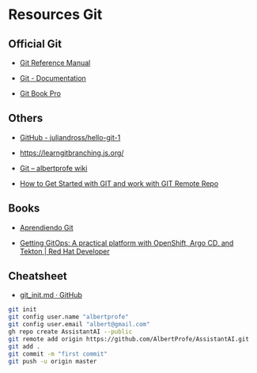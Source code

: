 # Resources Git

## Official Git

- [Git Reference Manual](https://git-scm.com/)

- [Git - Documentation](https://git-scm.com/doc)

- [Git Book Pro](https://git-scm.com/book/en/v2)

## Others

- [GitHub - juliandross/hello-git-1](https://github.com/juliandross/hello-git-1?tab=readme-ov-file)

- https://learngitbranching.js.org/

- [Git – albertprofe wiki](https://albertprofe.dev/devops/devops-vc-git.html)

- [How to Get Started with GIT and work with GIT Remote Repo](https://www3.ntu.edu.sg/home/ehchua/programming/howto/Git_HowTo.html)

## Books

- [Aprendiendo Git](https://leanpub.com/aprendiendo-git)

- [Getting GitOps: A practical platform with OpenShift, Argo CD, and Tekton | Red Hat Developer](https://developers.redhat.com/e-books/getting-gitops-practical-platform-openshift-argo-cd-and-tekton)



## Cheatsheet

- [git_init.md · GitHub](https://gist.github.com/AlbertProfe/b05e8198f02b311d18e7c4a86c5241e0)



```bash
git init
git config user.name "albertprofe"
git config user.email "albert@gmail.com"
gh repo create AssistantAI --public
git remote add origin https://github.com/AlbertProfe/AssistantAI.git
git add .
git commit -m "first commit"
git push -u origin master
```
